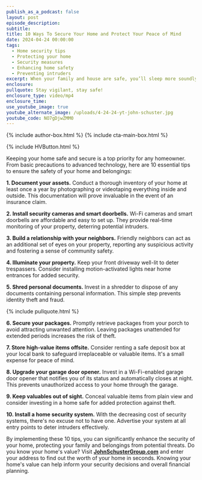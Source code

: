 ```yaml
---
publish_as_a_podcast: false
layout: post
episode_description:
subtitle:
title: 10 Ways To Secure Your Home and Protect Your Peace of Mind
date: 2024-04-24 00:00:00
tags:
  - Home security tips
  - Protecting your home
  - Security measures
  - Enhancing home safety
  - Preventing intruders
excerpt: When your family and house are safe, you’ll sleep more soundly.
enclosure:
pullquote: Stay vigilant, stay safe!
enclosure_type: video/mp4
enclosure_time:
use_youtube_image: true
youtube_alternate_image: /uploads/4-24-24-yt-john-schuster.jpg
youtube_code: NO7gDjwZMM0
---
```


{% include author-box.html %}
{% include cta-main-box.html %}

{% include HVButton.html %}

Keeping your home safe and secure is a top priority for any homeowner. From basic precautions to advanced technology, here are 10 essential tips to ensure the safety of your home and belongings:

**1\. Document your assets.** Conduct a thorough inventory of your home at least once a year by photographing or videotaping everything inside and outside. This documentation will prove invaluable in the event of an insurance claim.

**2\. Install security cameras and smart doorbells.** Wi-Fi cameras and smart doorbells are affordable and easy to set up. They provide real-time monitoring of your property, deterring potential intruders.

**3\. Build a relationship with your neighbors.** Friendly neighbors can act as an additional set of eyes on your property, reporting any suspicious activity and fostering a sense of community safety.

**4\. Illuminate your property.** Keep your front driveway well-lit to deter trespassers. Consider installing motion-activated lights near home entrances for added security.

**5\. Shred personal documents.** Invest in a shredder to dispose of any documents containing personal information. This simple step prevents identity theft and fraud.

{% include pullquote.html %}

**6\. Secure your packages.** Promptly retrieve packages from your porch to avoid attracting unwanted attention. Leaving packages unattended for extended periods increases the risk of theft.

**7\. Store high-value items offsite.** Consider renting a safe deposit box at your local bank to safeguard irreplaceable or valuable items. It's a small expense for peace of mind.

**8\. Upgrade your garage door opener.** Invest in a Wi-Fi-enabled garage door opener that notifies you of its status and automatically closes at night. This prevents unauthorized access to your home through the garage.

**9\. Keep valuables out of sight.** Conceal valuable items from plain view and consider investing in a home safe for added protection against theft.

**10\. Install a home security system.** With the decreasing cost of security systems, there's no excuse not to have one. Advertise your system at all entry points to deter intruders effectively.

By implementing these 10 tips, you can significantly enhance the security of your home, protecting your family and belongings from potential threats. Do you know your home's value? Visit [**JohnSchusterGroup.com**](http://johnschustergroup.com) and enter your address to find out the worth of your home in seconds. Knowing your home's value can help inform your security decisions and overall financial planning.